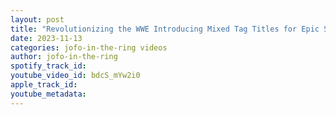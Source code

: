 ```yaml
---
layout: post
title: "Revolutionizing the WWE Introducing Mixed Tag Titles for Epic Storytelling"
date: 2023-11-13
categories: jofo-in-the-ring videos
author: jofo-in-the-ring
spotify_track_id: 
youtube_video_id: bdcS_mYw2i0
apple_track_id: 
youtube_metadata: 
---
```

